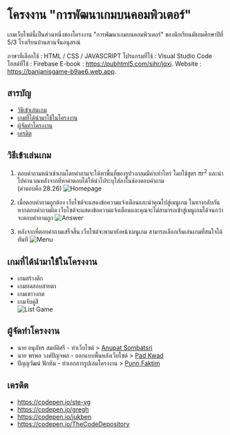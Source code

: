 # โครงงาน "การพัฒนาเกมบนคอมพิวเตอร์"
เกมเว็บไซต์นี้เป็นส่วนหนึ่งของโครงงาน "การพัฒนาเกมบนคอมพิวเตอร์" ของนักเรียนมัธยมศึกษาปีที่ 5/3 โรงเรียนบ้านสวนจั่นอนุสรณ์ 

ภาษาที่เลือกใช้ : HTML / CSS / JAVASCRIPT
โปรแกรมที่ใช้ : Visual Studio Code
โฮสต์ที่ใช้ : Firebase
E-book : https://pubhtml5.com/sihr/jqxi.
Website : https://banjanisgame-b9ae6.web.app.

## สารบัญ
- [วิธีเข้าเล่นเกม](#%E0%B8%A7%E0%B8%B4%E0%B8%98%E0%B8%B5%E0%B9%80%E0%B8%82%E0%B9%89%E0%B8%B2%E0%B9%80%E0%B8%A5%E0%B9%88%E0%B8%99%E0%B9%80%E0%B8%81%E0%B8%A1)
- [เกมที่ได้นำมาใช้ในโครงงาน](#%E0%B9%80%E0%B8%81%E0%B8%A1%E0%B8%97%E0%B8%B5%E0%B9%88%E0%B9%84%E0%B8%94%E0%B9%89%E0%B8%99%E0%B8%B3%E0%B8%A1%E0%B8%B2%E0%B9%83%E0%B8%8A%E0%B9%89%E0%B9%83%E0%B8%99%E0%B9%82%E0%B8%84%E0%B8%A3%E0%B8%87%E0%B8%87%E0%B8%B2%E0%B8%99)
- [ผู้จัดทำโครงงาน](#%E0%B8%9C%E0%B8%B9%E0%B9%89%E0%B8%88%E0%B8%B1%E0%B8%94%E0%B8%97%E0%B8%B3%E0%B9%82%E0%B8%84%E0%B8%A3%E0%B8%87%E0%B8%87%E0%B8%B2%E0%B8%99)
- [เครดิต](#%E0%B9%80%E0%B8%84%E0%B8%A3%E0%B8%94%E0%B8%B4%E0%B8%95)


## วิธีเข้าเล่นเกม
 1. ตอบคำถามหน้าเข้าเกมโดยคำถามจะให้หาพื้นที่ของรูปวงกลมมีค่าเท่าไหร่ โดยใช้สูตร πr<sup>2</sup> และนำไปคำนวณหลังจากที่หาคำตอบได้ให้นำไประบุใส่ลงในช่องตอบคำถาม <br> (คำตอบคือ 28.26)
![Homepage](https://github.com/kooigol123/Project-Game-website/assets/123256973/a7b3afc7-ed6a-42cf-b9ad-617d5d4a6e8d)
  2. เมื่อตอบคำถามถูกต้อง เว็บไซต์จะแสดงข้อความแจ้งเตือนและนำคุณไปสู่เมนูเกม ในทางกลับกัน หากตอบคำถามผิด เว็บไซต์จะแสดงข้อความแจ้งเตือนและคุณจะไม่สามารถเข้าสู่เมนูเกมได้จนกว่าจะตอบคำถามถูก
![Answer](https://github.com/kooigol123/Project-Game-website/assets/123256973/b1149ba1-3d63-4ea8-90e7-72fad6ace2fd)


 2. หลังจากที่ตอบคำถามเสร็จสิ้น เว็บไซต์จะพามายังหน้าเมนูเกม สามารถเลือกเริ่มเล่นเกมที่สนใจได้ทันที 
![Menu](https://github.com/kooigol123/Project-Game-website/assets/123256973/89d47c02-970e-497b-9790-7339b446877a)

## เกมที่ได้นำมาใช้ในโครงงาน
- เกมสร้างตึก
- เกมทดสอบสายตา
- เกมเขาวงกต
- เกมจับคู่สี <br>
![List Game](https://github.com/kooigol123/Project-Game-website/assets/123256973/17a64006-e47e-4498-8f75-37a958aea1f1)

## ผู้จัดทำโครงงาน
- นาย อนุภัทร สมบัติศรี - ทำเว็บไซต์ > [Anupat Sombatsri](https://www.facebook.com/Anupat.Sombatsri)
- นาย พรพล วงศ์ปัญจพล - ออกแบบพื้นหลังเว็บไซต์ > [Pad Kwad ](https://www.facebook.com/TryToBeARainbow.InSomeone.sCloud)
- ปัญญวัฒน์ ฟักทิม - ทำเอกสารรูปเล่มโครงงาน > [Punn Faktim ](https://www.facebook.com/punn.faktim)

## เครดิต
- https://codepen.io/ste-vg
- https://codepen.io/gregh
- https://codepen.io/jukben
- https://codepen.io/TheCodeDepository

